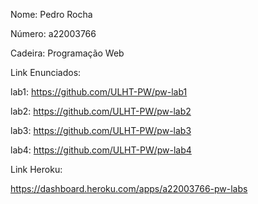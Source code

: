 Nome: Pedro Rocha

Número: a22003766

Cadeira: Programação Web




Link Enunciados:

lab1: https://github.com/ULHT-PW/pw-lab1

lab2: https://github.com/ULHT-PW/pw-lab2

lab3: https://github.com/ULHT-PW/pw-lab3

lab4: https://github.com/ULHT-PW/pw-lab4




Link Heroku:

https://dashboard.heroku.com/apps/a22003766-pw-labs
